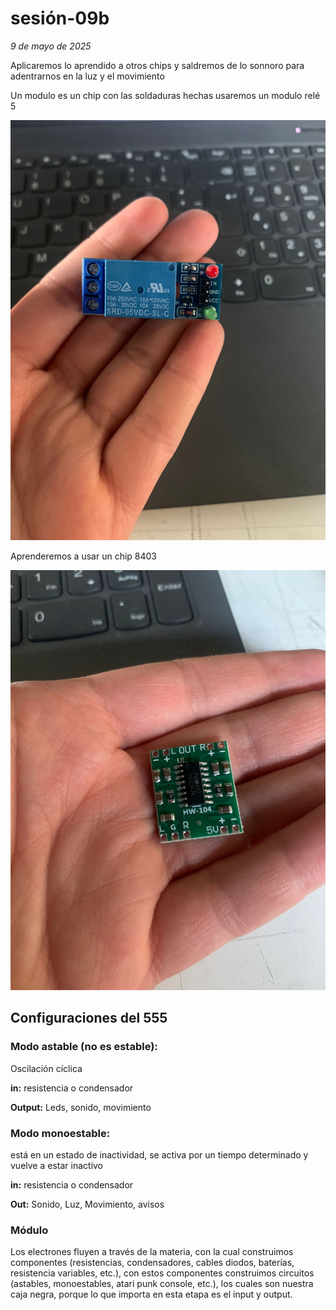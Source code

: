 # sesión-09b

*9 de mayo de 2025*

Aplicaremos lo aprendido a otros chips y saldremos de lo sonnoro para adentrarnos en la luz y el movimiento

Un modulo es un chip con las soldaduras hechas usaremos un modulo relé 5 

![moduloRele5]( https://github.com/AlanisMria/dis8644-2025-1/blob/main/27-AlanisMria/sesion-09b/archivos/moduloRele5.jpg)

Aprenderemos a usar un chip 8403

![chip8403](https://github.com/AlanisMria/dis8644-2025-1/blob/main/27-AlanisMria/sesion-09b/archivos/chip8403.jpg)


## Configuraciones del 555

### **Modo astable (no es estable):** 
Oscilación cíclica

**in:** resistencia o condensador

**Output:** Leds, sonido, movimiento

### **Modo monoestable:**
está en un estado de inactividad, se activa por un tiempo determinado y vuelve a estar inactivo

**in:** resistencia o condensador

**Out:** Sonido, Luz, Movimiento, avisos


### Módulo 

Los electrones fluyen a través de la materia, con la cual construimos componentes (resistencias, condensadores, cables diodos, baterías, resistencia variables, etc.), con estos componentes construimos circuitos (astables, monoestables, atari punk console, etc.), los cuales son nuestra caja negra, porque lo que importa en esta etapa es el input y output.










